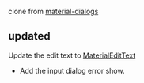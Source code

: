 clone from [material-dialogs](https://github.com/afollestad/material-dialogs)

## updated 
Update the edit text to [MaterialEditText](https://github.com/rengwuxian/MaterialEditText)
+ Add the input dialog error show.
